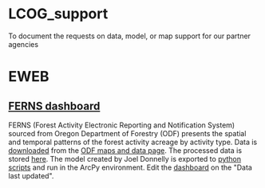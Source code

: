 # LCOG_support
To document the requests on data, model, or map support for our partner agencies

# EWEB
## [FERNS dashboard](https://lcog.maps.arcgis.com/apps/dashboards/f003689bcb7f45eca5be6f02baada6c0)

FERNS (Forest Activity Electronic Reporting and Notification System) sourced from Oregon Department of Forestry (ODF) presents the spatial and temporal patterns of the forest activity acreage by activity type. Data is [downloaded](https://github.com/dongmeic/LCOG_support/blob/main/EWEB/1_download_FERNS.ipynb) from the [ODF maps and data page](ttps://www.oregon.gov/ODF/AboutODF/Pages/MapsData.aspx). The processed data is stored [here](https://services5.arcgis.com/9s1YtFmLS0YTl10F/arcgis/rest/services/FERNS_for_McKenzie_Catchments/FeatureServer). The model created by Joel Donnelly is exported to [python scripts]() and run in the ArcPy environment. Edit the [dashboard](https://lcog.maps.arcgis.com/home/item.html?id=f003689bcb7f45eca5be6f02baada6c0) on the "Data last updated".
